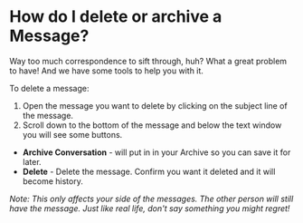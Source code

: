 # How do I delete or archive a Message?

Way too much correspondence to sift through, huh? What a great problem to have! And we have some tools to help you with it.

To delete a message:
1. Open the message you want to delete by clicking on the subject line of the message.
2. Scroll down to the bottom of the message and below the text window you will see some buttons.
  - **Archive Conversation** - will put in in your Archive so you can save it for later.
  - **Delete** - Delete the message. Confirm you want it deleted and it will become history.

*Note: This only affects your side of the messages. The other person will still have the message. Just like real life, don't say something you might regret!*
